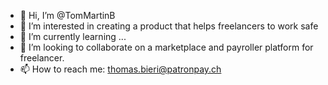 - 👋 Hi, I’m @TomMartinB
- 👀 I’m interested in creating a product that helps freelancers to work safe
- 🌱 I’m currently learning ...
- 💞️ I’m looking to collaborate on a marketplace and payroller platform for freelancer.
- 📫 How to reach me: thomas.bieri@patronpay.ch

<!---
TomMartinB/TomMartinB is a ✨ special ✨ repository because its `README.md` (this file) appears on your GitHub profile.
You can click the Preview link to take a look at your changes.
--->

